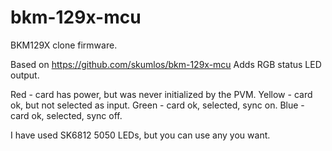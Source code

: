 # bkm-129x-mcu
BKM129X clone firmware.

Based on https://github.com/skumlos/bkm-129x-mcu
Adds RGB status LED output.

Red - card has power, but was never initialized by the PVM.
Yellow - card ok, but not selected as input.
Green - card ok, selected, sync on.
Blue - card ok, selected, sync off.

I have used SK6812 5050 LEDs, but you can use any you want.

